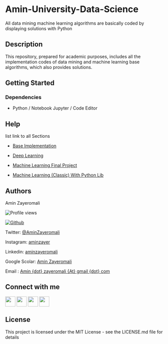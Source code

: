 # Amin-University-Data-Science

All data mining machine learning algorithms are basically coded by displaying solutions with Python

## Description

This repository, prepared for academic purposes, includes all the implementation codes of data mining and machine learning base algorithms, which also provides solutions.

## Getting Started

### Dependencies

* Python / Notebook Jupyter / Code Editor

## Help

list link to all Sections


- [Base Implementation](https://github.com/aminzayer/Amin-University-Data-Science/tree/main/Base-Implementation)

- [Deep Learning](https://github.com/aminzayer/Amin-University-Data-Science/tree/main/Deep-Learning)

- [Machine Learning Final Project](https://github.com/aminzayer/Amin-University-Data-Science/tree/main/ML-Project-Final)

- [Machine Learning (Classic) With Python Lib ](https://github.com/aminzayer/Amin-University-Data-Science/tree/main/Python-Lib-ML-Classic)


## Authors

Amin Zayeromali

![Profile views](https://visitor-badge.glitch.me/badge?page_id=aminzayer.aminzayer)

[![Github](https://img.shields.io/github/followers/aminzayer?label=Follow&style=social)](https://github.com/aminzayer)

Twitter: [@AminZayeromali](https://twitter.com/aminzayeromali)

Instagram: [aminzayer](https://www.instagram.com/aminzayer/)

Linkedin: [aminzayeromali](https://ir.linkedin.com/in/aminzayeromali)

Google Scolar: [Amin Zayeromali](https://scholar.google.com/citations?user=IDR8QvcAAAAJ&hl=en)

Email : [Amin {dot} zayeromali {At} gmail {dot} com](&#109;&#097;&#105;&#108;&#116;&#111;:&#097;&#109;&#105;&#110;&#046;&#122;&#097;&#121;&#101;&#114;&#111;&#109;&#097;&#108;&#105;&#064;&#103;&#109;&#097;&#105;&#108;&#046;&#099;&#111;&#109;)


<h2> Connect with me </h2>
<a href = 'https://www.linkedin.com/in/aminzayeromali'> <img width = '32px' align= 'center' src="https://raw.githubusercontent.com/rahulbanerjee26/githubAboutMeGenerator/main/icons/linked-in-alt.svg"/></a> 
<a href = 'https://twitter.com/AminZayeromali'> <img width = '32px' align= 'center' src="https://raw.githubusercontent.com/rahulbanerjee26/githubAboutMeGenerator/main/icons/twitter.svg"/></a> 
<a href = 'https://aminzayer.ir/'> <img width = '32px' align= 'center' src="https://raw.githubusercontent.com/rahulbanerjee26/githubAboutMeGenerator/main/icons/portfolio.png"/></a> 
<a href = 'https://www.github.com/aminzayer'> <img width = '32px' align= 'center' src="https://raw.githubusercontent.com/rahulbanerjee26/githubAboutMeGenerator/main/icons/github.svg"/></a>
<br>


## License

This project is licensed under the MIT License - see the LICENSE.md file for details
